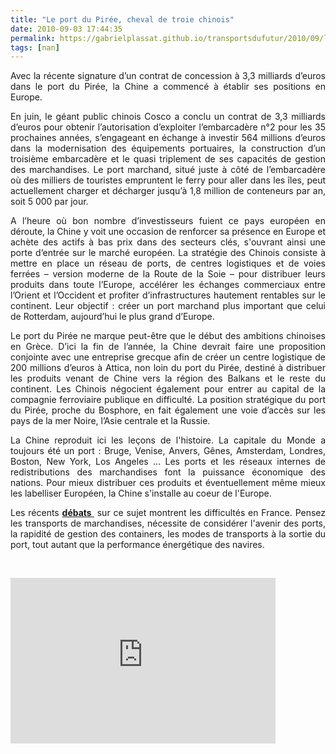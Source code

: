 ```yaml
---
title: "Le port du Pirée, cheval de troie chinois"
date: 2010-09-03 17:44:35
permalink: https://gabrielplassat.github.io/transportsdufutur/2010/09/le-port-du-piree-cheval-de-troie-chinois.html
tags: [nan]
---
```


<p id="intro" style="text-align: justify;">Avec la récente signature d’un contrat de concession à 3,3 milliards d’euros dans le port du Pirée, la Chine a commencé à établir ses positions en Europe.</p> <p style="text-align: justify;">En juin, le géant public chinois Cosco a conclu un contrat de 3,3 milliards d’euros pour obtenir l’autorisation d’exploiter l’embarcadère n°2 pour les 35 prochaines années, s’engageant en échange à investir 564 millions d’euros dans la modernisation des équipements portuaires, la construction d’un troisième embarcadère et le quasi triplement de ses capacités de gestion des marchandises. Le port marchand, situé juste à côté de l’embarcadère où des milliers de touristes empruntent le ferry pour aller dans les îles, peut actuellement charger et décharger jusqu’à 1,8 million de conteneurs par an, soit 5 000 par jour.</p> <p style="text-align: justify;">   <!--more-->  </p> <p style="text-align: justify;">A l’heure où bon nombre d’investisseurs fuient ce pays européen en déroute, la Chine y voit une occasion de renforcer sa présence en Europe et achète des actifs à bas prix dans des secteurs clés, s'ouvrant ainsi une porte d’entrée sur le marché européen. La stratégie des Chinois consiste à mettre en place un réseau de ports, de centres logistiques et de voies ferrées – version moderne de la Route de la Soie – pour distribuer leurs produits dans toute l’Europe, accélérer les échanges commerciaux entre l’Orient et l’Occident et profiter d’infrastructures hautement rentables sur le continent. Leur objectif : créer un port marchand plus important que celui de Rotterdam, aujourd’hui le plus grand d’Europe.</p> <p style="text-align: justify;">Le port du Pirée ne marque peut-être que le début des ambitions chinoises en Grèce. D’ici la fin de l’année, la Chine devrait faire une proposition conjointe avec une entreprise grecque afin de créer un centre logistique de 200 millions d’euros à Attica, non loin du port du Pirée, destiné à distribuer les produits venant de Chine vers la région des Balkans et le reste du continent. Les Chinois négocient également pour entrer au capital de la compagnie ferroviaire publique en difficulté. La position stratégique du port du Pirée, proche du Bosphore, en fait également une voie d’accès sur les pays de la mer Noire, l’Asie centrale et la Russie.</p> <p style="text-align: justify;">La Chine reproduit ici les leçons de l'histoire. La capitale du Monde a toujours été un port : Bruge, Venise, Anvers, Gênes, Amsterdam, Londres, Boston, New York, Los Angeles ... Les ports et les réseaux internes de redistributions des marchandises font la puissance économique des nations. Pour mieux distribuer ces produits et éventuellement même mieux les labelliser Européen, la Chine s'installe au coeur de l'Europe.</p> <p style="text-align: justify;">Les récents <strong><a href="http://www.agence-api.fr/blog/2010/06/03/paris-et-la-mer-nantes-et-saint-nazaire-jacques-attali-et-patrick-mareschal/" target="_blank">débats </a></strong> sur ce sujet montrent les difficultés en France. Pensez les transports de marchandises, nécessite de considérer l'avenir des ports, la rapidité de gestion des containers, les modes de transports à la sortie du port, tout autant que la performance énergétique des navires.</p> <p style="text-align: justify;"> </p> <iframe scrolling="no" height="265" frameborder="no" width="424" src="http://videos.publicsenat.fr/vodiFrame.php?idE=56580" framespacing="0" valign="top"> </iframe>
